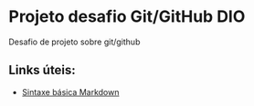 # Projeto desafio Git/GitHub DIO
Desafio de projeto sobre git/github

## Links úteis:
 - [Sintaxe básica Markdown](https://www.markdownguide.org/basic-syntax/)
